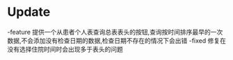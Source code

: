 # Update 
-feature 提供一个从患者个人表查询总表表头的按钮,查询按时间排序最早的一次数据,不会添加没有检查日期的数据,检查日期不存在的情况下会出错
-fixed 修复在没有选择住院时间时会出现多于表头的问题